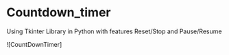 # Countdown_timer 
Using Tkinter Library in Python with features Reset/Stop and Pause/Resume

![CountDownTimer]


